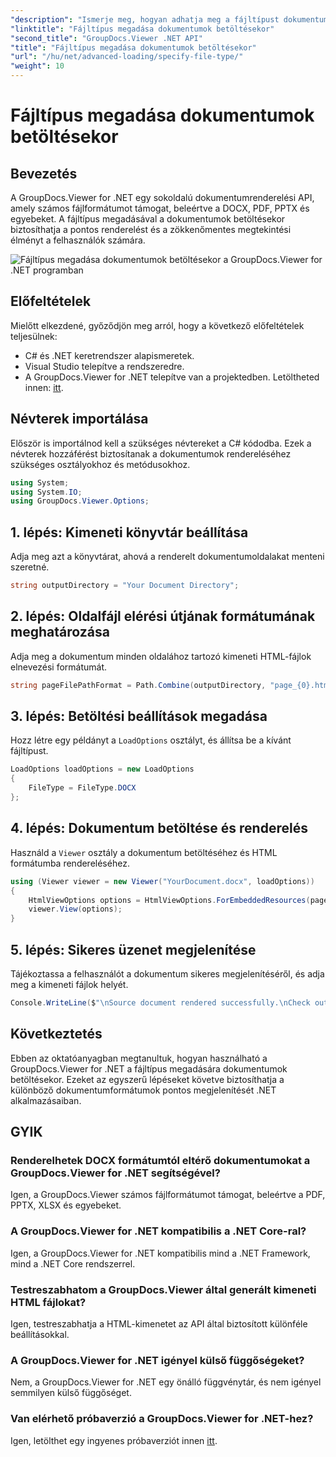 ```yaml
---
"description": "Ismerje meg, hogyan adhatja meg a fájltípust dokumentumok betöltésekor a GroupDocs.Viewer for .NET használatával. Különböző formátumok pontos megjelenítése .NET alkalmazásaiban."
"linktitle": "Fájltípus megadása dokumentumok betöltésekor"
"second_title": "GroupDocs.Viewer .NET API"
"title": "Fájltípus megadása dokumentumok betöltésekor"
"url": "/hu/net/advanced-loading/specify-file-type/"
"weight": 10
---
```


# Fájltípus megadása dokumentumok betöltésekor

## Bevezetés
A GroupDocs.Viewer for .NET egy sokoldalú dokumentumrenderelési API, amely számos fájlformátumot támogat, beleértve a DOCX, PDF, PPTX és egyebeket. A fájltípus megadásával a dokumentumok betöltésekor biztosíthatja a pontos renderelést és a zökkenőmentes megtekintési élményt a felhasználók számára.

![Fájltípus megadása dokumentumok betöltésekor a GroupDocs.Viewer for .NET programban](/viewer/advanced-loading/specify-file-type-when-loading-documents-img.png)

## Előfeltételek
Mielőtt elkezdené, győződjön meg arról, hogy a következő előfeltételek teljesülnek:
- C# és .NET keretrendszer alapismeretek.
- Visual Studio telepítve a rendszeredre.
- A GroupDocs.Viewer for .NET telepítve van a projektedben. Letöltheted innen: [itt](https://releases.groupdocs.com/viewer/net/).
##
## Névterek importálása
Először is importálnod kell a szükséges névtereket a C# kódodba. Ezek a névterek hozzáférést biztosítanak a dokumentumok rendereléséhez szükséges osztályokhoz és metódusokhoz.
```csharp
using System;
using System.IO;
using GroupDocs.Viewer.Options;
```
## 1. lépés: Kimeneti könyvtár beállítása
Adja meg azt a könyvtárat, ahová a renderelt dokumentumoldalakat menteni szeretné.
```csharp
string outputDirectory = "Your Document Directory";
```
## 2. lépés: Oldalfájl elérési útjának formátumának meghatározása
Adja meg a dokumentum minden oldalához tartozó kimeneti HTML-fájlok elnevezési formátumát.
```csharp
string pageFilePathFormat = Path.Combine(outputDirectory, "page_{0}.html");
```
## 3. lépés: Betöltési beállítások megadása
Hozz létre egy példányt a `LoadOptions` osztályt, és állítsa be a kívánt fájltípust.
```csharp
LoadOptions loadOptions = new LoadOptions
{
    FileType = FileType.DOCX
};
```
## 4. lépés: Dokumentum betöltése és renderelés
Használd a `Viewer` osztály a dokumentum betöltéséhez és HTML formátumba rendereléséhez.
```csharp
using (Viewer viewer = new Viewer("YourDocument.docx", loadOptions))
{
    HtmlViewOptions options = HtmlViewOptions.ForEmbeddedResources(pageFilePathFormat);
    viewer.View(options);
}
```
## 5. lépés: Sikeres üzenet megjelenítése
Tájékoztassa a felhasználót a dokumentum sikeres megjelenítéséről, és adja meg a kimeneti fájlok helyét.
```csharp
Console.WriteLine($"\nSource document rendered successfully.\nCheck output in {outputDirectory}.");
```

## Következtetés
Ebben az oktatóanyagban megtanultuk, hogyan használható a GroupDocs.Viewer for .NET a fájltípus megadására dokumentumok betöltésekor. Ezeket az egyszerű lépéseket követve biztosíthatja a különböző dokumentumformátumok pontos megjelenítését .NET alkalmazásaiban.
## GYIK
### Renderelhetek DOCX formátumtól eltérő dokumentumokat a GroupDocs.Viewer for .NET segítségével?
Igen, a GroupDocs.Viewer számos fájlformátumot támogat, beleértve a PDF, PPTX, XLSX és egyebeket.
### A GroupDocs.Viewer for .NET kompatibilis a .NET Core-ral?
Igen, a GroupDocs.Viewer for .NET kompatibilis mind a .NET Framework, mind a .NET Core rendszerrel.
### Testreszabhatom a GroupDocs.Viewer által generált kimeneti HTML fájlokat?
Igen, testreszabhatja a HTML-kimenetet az API által biztosított különféle beállításokkal.
### A GroupDocs.Viewer for .NET igényel külső függőségeket?
Nem, a GroupDocs.Viewer for .NET egy önálló függvénytár, és nem igényel semmilyen külső függőséget.
### Van elérhető próbaverzió a GroupDocs.Viewer for .NET-hez?
Igen, letölthet egy ingyenes próbaverziót innen [itt](https://releases.groupdocs.com/viewer/net/).